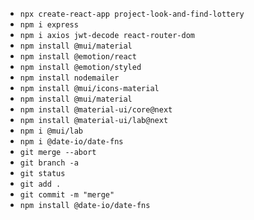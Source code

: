 - `npx create-react-app project-look-and-find-lottery`
- `npm i express`
- `npm i axios jwt-decode react-router-dom`
- `npm install @mui/material`
- `npm install @emotion/react`
- `npm install @emotion/styled`
- `npm install nodemailer`
- `npm install @mui/icons-material`
- `npm install @mui/material`
- `npm install @material-ui/core@next`
- `npm install @material-ui/lab@next`
- `npm i @mui/lab`
- `npm i @date-io/date-fns`
- `git merge --abort`
- `git branch -a`
- `git status`
- `git add .`
- `git commit -m "merge"`
- `npm install @date-io/date-fns`
